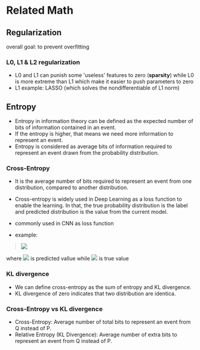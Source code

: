 # Related Math

## Regularization

overall goal: to prevent overfitting

### L0, L1 & L2 regularization
- L0 and L1 can punish some 'useless' features to zero (**sparsity**) while L0 is more extreme than L1 which make it easier to push parameters to zero
- L1 example: LASSO (which solves the nondifferentiable of L1 norm)

## Entropy

- Entropy in information theory can be defined as the expected number of bits of information contained in an event.
- If the entropy is higher, that means we need more information to represent an event. 
- Entropy is considered as average bits of information required to represent an event drawn from the probability distribution.

### Cross-Entropy

- It is the average number of bits required to represent an event from one distribution, compared to another distribution.
- Cross-entropy is widely used in Deep Learning as a loss function to enable the learning. In that, the true probability distribution is the label and predicted distribution is the value from the current model.

- commonly used in CNN as loss function
- example: 
><img src="https://latex.codecogs.com/gif.latex?{\begin{aligned}J(\mathbf%20{w}%20)\%20&=\%20{\frac%20{1}{N}}\sum%20_{n=1}^{N}H(p_{n},q_{n})\%20=\%20-{\frac%20{1}{N}}\sum%20_{n=1}^{N}\%20{\bigg%20[}y_{n}\log%20{\hat%20{y}}_{n}+(1-y_{n})\log(1-{\hat%20{y}}_{n}){\bigg%20]}\,,\end{aligned}}"/>
where <img src="https://latex.codecogs.com/gif.latex?{\hat%20{y}}"/> is predicted vallue while <img src="https://latex.codecogs.com/gif.latex?{y}"/> is true value

### KL divergence

- We can define cross-entropy as the sum of entropy and KL divergence.
- KL divergence of zero indicates that two distribution are identica.

### Cross-Entropy vs KL divergence

- Cross-Entropy: Average number of total bits to represent an event from Q instead of P.
- Relative Entropy (KL Divergence): Average number of extra bits to represent an event from Q instead of P.


